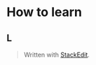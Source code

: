 

# How to learn

## L
> Written with [StackEdit](https://stackedit.io/).
<!--stackedit_data:
eyJoaXN0b3J5IjpbLTI2NTgwMTIwOCw3NjcwOTI1MzZdfQ==
-->